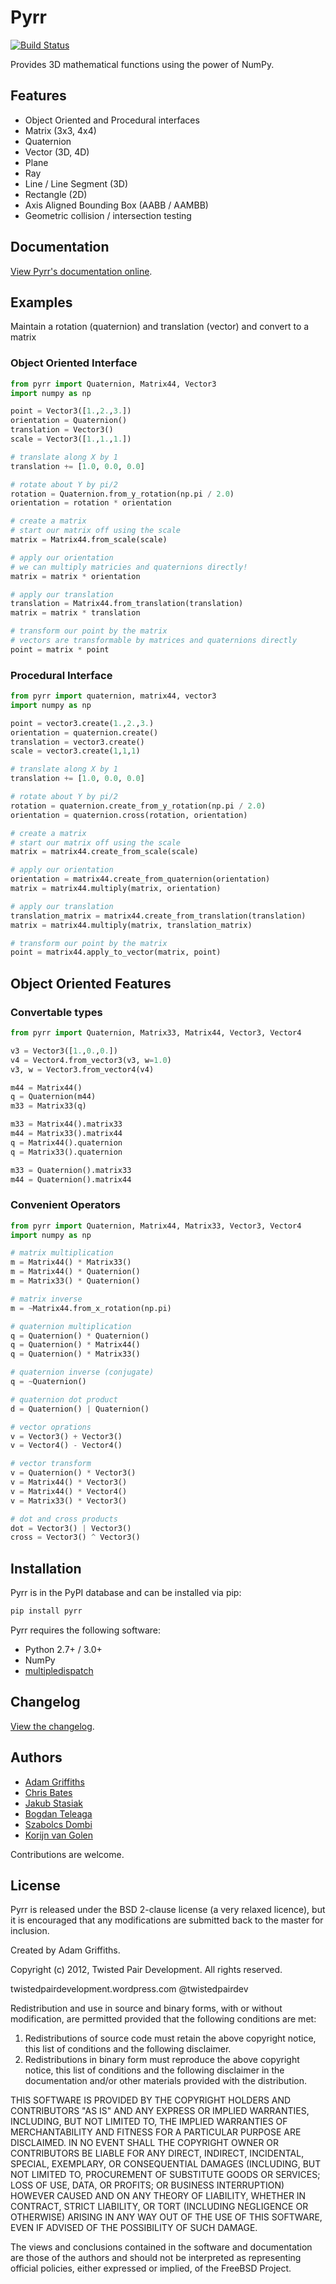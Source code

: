 # Pyrr

[![Build Status](https://travis-ci.org/adamlwgriffiths/Pyrr.png?branch=master)](https://travis-ci.org/adamlwgriffiths/Pyrr)

Provides 3D mathematical functions using the power of NumPy.

## Features

- Object Oriented and Procedural interfaces
- Matrix (3x3, 4x4)
- Quaternion
- Vector (3D, 4D)
- Plane
- Ray
- Line / Line Segment (3D)
- Rectangle (2D)
- Axis Aligned Bounding Box (AABB / AAMBB)
- Geometric collision / intersection testing

## Documentation

[View Pyrr's documentation online](https://pyrr.readthedocs.org/en/latest/).

## Examples

Maintain a rotation (quaternion) and translation (vector) and convert to a matrix

### Object Oriented Interface

```python
from pyrr import Quaternion, Matrix44, Vector3
import numpy as np

point = Vector3([1.,2.,3.])
orientation = Quaternion()
translation = Vector3()
scale = Vector3([1.,1.,1.])

# translate along X by 1
translation += [1.0, 0.0, 0.0]

# rotate about Y by pi/2
rotation = Quaternion.from_y_rotation(np.pi / 2.0)
orientation = rotation * orientation

# create a matrix
# start our matrix off using the scale
matrix = Matrix44.from_scale(scale)

# apply our orientation
# we can multiply matricies and quaternions directly!
matrix = matrix * orientation

# apply our translation
translation = Matrix44.from_translation(translation)
matrix = matrix * translation

# transform our point by the matrix
# vectors are transformable by matrices and quaternions directly
point = matrix * point
```

### Procedural Interface

```python
from pyrr import quaternion, matrix44, vector3
import numpy as np

point = vector3.create(1.,2.,3.)
orientation = quaternion.create()
translation = vector3.create()
scale = vector3.create(1,1,1)

# translate along X by 1
translation += [1.0, 0.0, 0.0]

# rotate about Y by pi/2
rotation = quaternion.create_from_y_rotation(np.pi / 2.0)
orientation = quaternion.cross(rotation, orientation)

# create a matrix
# start our matrix off using the scale
matrix = matrix44.create_from_scale(scale)

# apply our orientation
orientation = matrix44.create_from_quaternion(orientation)
matrix = matrix44.multiply(matrix, orientation)

# apply our translation
translation_matrix = matrix44.create_from_translation(translation)
matrix = matrix44.multiply(matrix, translation_matrix)

# transform our point by the matrix
point = matrix44.apply_to_vector(matrix, point)
```

## Object Oriented Features

### Convertable types

```python
from pyrr import Quaternion, Matrix33, Matrix44, Vector3, Vector4

v3 = Vector3([1.,0.,0.])
v4 = Vector4.from_vector3(v3, w=1.0)
v3, w = Vector3.from_vector4(v4)

m44 = Matrix44()
q = Quaternion(m44)
m33 = Matrix33(q)

m33 = Matrix44().matrix33
m44 = Matrix33().matrix44
q = Matrix44().quaternion
q = Matrix33().quaternion

m33 = Quaternion().matrix33
m44 = Quaternion().matrix44
```

### Convenient Operators

```python
from pyrr import Quaternion, Matrix44, Matrix33, Vector3, Vector4
import numpy as np

# matrix multiplication
m = Matrix44() * Matrix33()
m = Matrix44() * Quaternion()
m = Matrix33() * Quaternion()

# matrix inverse
m = ~Matrix44.from_x_rotation(np.pi)

# quaternion multiplication
q = Quaternion() * Quaternion()
q = Quaternion() * Matrix44()
q = Quaternion() * Matrix33()

# quaternion inverse (conjugate)
q = ~Quaternion()

# quaternion dot product
d = Quaternion() | Quaternion()

# vector oprations
v = Vector3() + Vector3()
v = Vector4() - Vector4()

# vector transform
v = Quaternion() * Vector3()
v = Matrix44() * Vector3()
v = Matrix44() * Vector4()
v = Matrix33() * Vector3()

# dot and cross products
dot = Vector3() | Vector3()
cross = Vector3() ^ Vector3()
```

## Installation

Pyrr is in the PyPI database and can be installed via pip:

```s
pip install pyrr
```

Pyrr requires the following software:

- Python 2.7+ / 3.0+
- NumPy
- [multipledispatch](https://github.com/mrocklin/multipledispatch/)

## Changelog

[View the changelog](CHANGELOG.md).

## Authors

- [Adam Griffiths](https://github.com/adamlwgriffiths/)
- [Chris Bates](https://github.com/chrsbats/)
- [Jakub Stasiak](https://github.com/jstasiak/)
- [Bogdan Teleaga](https://github.com/bogdanteleaga/)
- [Szabolcs Dombi](https://github.com/cprogrammer1994/)
- [Korijn van Golen](https://github.com/Korijn/)

Contributions are welcome.

## License

Pyrr is released under the BSD 2-clause license (a very relaxed licence), but it is encouraged that any modifications are submitted back to the master for inclusion.

Created by Adam Griffiths.

Copyright (c) 2012, Twisted Pair Development.
All rights reserved.

twistedpairdevelopment.wordpress.com
@twistedpairdev

Redistribution and use in source and binary forms, with or without
modification, are permitted provided that the following conditions are met:

1. Redistributions of source code must retain the above copyright notice, this list of conditions and the following disclaimer.
1. Redistributions in binary form must reproduce the above copyright notice, this list of conditions and the following disclaimer in the documentation and/or other materials provided with the distribution.

THIS SOFTWARE IS PROVIDED BY THE COPYRIGHT HOLDERS AND CONTRIBUTORS "AS IS" AND
ANY EXPRESS OR IMPLIED WARRANTIES, INCLUDING, BUT NOT LIMITED TO, THE IMPLIED
WARRANTIES OF MERCHANTABILITY AND FITNESS FOR A PARTICULAR PURPOSE ARE
DISCLAIMED. IN NO EVENT SHALL THE COPYRIGHT OWNER OR CONTRIBUTORS BE LIABLE FOR
ANY DIRECT, INDIRECT, INCIDENTAL, SPECIAL, EXEMPLARY, OR CONSEQUENTIAL DAMAGES
(INCLUDING, BUT NOT LIMITED TO, PROCUREMENT OF SUBSTITUTE GOODS OR SERVICES;
LOSS OF USE, DATA, OR PROFITS; OR BUSINESS INTERRUPTION) HOWEVER CAUSED AND
ON ANY THEORY OF LIABILITY, WHETHER IN CONTRACT, STRICT LIABILITY, OR TORT
(INCLUDING NEGLIGENCE OR OTHERWISE) ARISING IN ANY WAY OUT OF THE USE OF THIS
SOFTWARE, EVEN IF ADVISED OF THE POSSIBILITY OF SUCH DAMAGE.

The views and conclusions contained in the software and documentation are those
of the authors and should not be interpreted as representing official policies,
either expressed or implied, of the FreeBSD Project.
